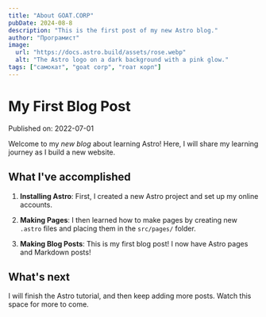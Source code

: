 ```yaml
---
title: "About GOAT.CORP"
pubDate: 2024-08-8
description: "This is the first post of my new Astro blog."
author: "Програмист"
image:
  url: "https://docs.astro.build/assets/rose.webp"
  alt: "The Astro logo on a dark background with a pink glow."
tags: ["самокат", "goat corp", "гоат корп"]
---
```


# My First Blog Post

Published on: 2022-07-01

Welcome to my _new blog_ about learning Astro! Here, I will share my learning journey as I build a new website.

## What I've accomplished

1. **Installing Astro**: First, I created a new Astro project and set up my online accounts.

2. **Making Pages**: I then learned how to make pages by creating new `.astro` files and placing them in the `src/pages/` folder.

3. **Making Blog Posts**: This is my first blog post! I now have Astro pages and Markdown posts!

## What's next

I will finish the Astro tutorial, and then keep adding more posts. Watch this space for more to come.

